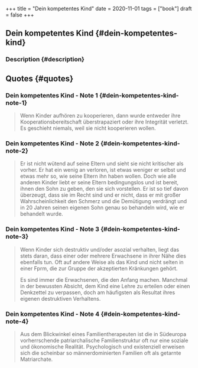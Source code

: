 +++
title = "Dein kompetentes Kind"
date = 2020-11-01
tags = ["book"]
draft = false
+++

## Dein kompetentes Kind {#dein-kompetentes-kind}


### Description {#description}


## Quotes {#quotes}


### Dein kompetentes Kind - Note 1 {#dein-kompetentes-kind-note-1}

> Wenn Kinder aufhören zu kooperieren, dann wurde entweder ihre Kooperationsbereitschaft überstrapaziert oder ihre Integrität verletzt. Es geschieht niemals, weil sie nicht kooperieren wollen.


### Dein kompetentes Kind - Note 2 {#dein-kompetentes-kind-note-2}

> Er ist nicht wütend auf seine Eltern und sieht sie nicht kritischer als vorher. Er hat ein wenig an  verloren, ist etwas weniger er selbst und etwas mehr so, wie seine Eltern ihn haben wollen. Doch wie alle anderen Kinder liebt er seine Eltern bedingungslos und ist bereit, ihnen den Sohn zu geben, den sie sich vorstellen. Er ist so tief davon überzeugt, dass sie im Recht sind und er nicht, dass er mit großer Wahrscheinlichkeit den Schmerz und die Demütigung verdrängt und in 20 Jahren seinen eigenen Sohn genau so behandeln wird, wie er behandelt wurde.


### Dein kompetentes Kind - Note 3 {#dein-kompetentes-kind-note-3}

> Wenn Kinder sich destruktiv und/oder asozial verhalten, liegt das stets daran, dass einer oder mehrere Erwachsene in ihrer Nähe dies ebenfalls tun. Oft auf andere Weise als das Kind und nicht selten in einer Fprm, die zur Gruppe der akzeptierten Kränkungen gehört.
>
> Es sind immer die Erwachsenen, die den Anfang machen. Manchmal in der bewussten Absicht, dem Kind eine Lehre zu erteilen oder einen Denkzettel zu verpassen, doch am häufigsten als Resultat ihres eigenen destruktiven Verhaltens.


### Dein kompetentes Kind - Note 4 {#dein-kompetentes-kind-note-4}

> Aus dem Blickwinkel eines Familientherapeuten ist die in Südeuropa vorherrschende patriarchalische Familienstruktur oft nur eine soziale und ökonomische Realität. Psychologisch und existenziell erweisen sich die scheinbar so männerdominierten Familien oft als getarnte Matriarchate.
